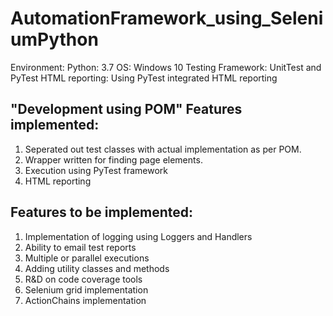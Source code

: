 # AutomationFramework_using_SeleniumPython

Environment:
Python: 3.7
OS: Windows 10
Testing Framework: UnitTest and PyTest
HTML reporting: Using PyTest integrated HTML reporting

"Development using POM"
Features implemented:
--------------------------
1. Seperated out test classes with actual implementation as per POM.
2. Wrapper written for finding page elements.
3. Execution using PyTest framework
4. HTML reporting

Features to be implemented:
----------------------------
1. Implementation of logging using Loggers and Handlers
2. Ability to email test reports
3. Multiple or parallel executions
4. Adding utility classes and methods
5. R&D on code coverage tools
6. Selenium grid implementation
7. ActionChains implementation
